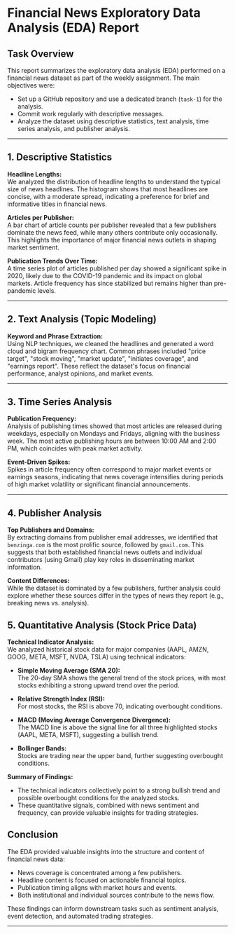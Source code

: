 # Financial News Exploratory Data Analysis (EDA) Report

## Task Overview

This report summarizes the exploratory data analysis (EDA) performed on a financial news dataset as part of the weekly assignment. The main objectives were:

- Set up a GitHub repository and use a dedicated branch (`task-1`) for the analysis.
- Commit work regularly with descriptive messages.
- Analyze the dataset using descriptive statistics, text analysis, time series analysis, and publisher analysis.

---

## 1. Descriptive Statistics

**Headline Lengths:**  
We analyzed the distribution of headline lengths to understand the typical size of news headlines. The histogram shows that most headlines are concise, with a moderate spread, indicating a preference for brief and informative titles in financial news.

**Articles per Publisher:**  
A bar chart of article counts per publisher revealed that a few publishers dominate the news feed, while many others contribute only occasionally. This highlights the importance of major financial news outlets in shaping market sentiment.

**Publication Trends Over Time:**  
A time series plot of articles published per day showed a significant spike in 2020, likely due to the COVID-19 pandemic and its impact on global markets. Article frequency has since stabilized but remains higher than pre-pandemic levels.

---

## 2. Text Analysis (Topic Modeling)

**Keyword and Phrase Extraction:**  
Using NLP techniques, we cleaned the headlines and generated a word cloud and bigram frequency chart. Common phrases included "price target", "stock moving", "market update", "initiates coverage", and "earnings report". These reflect the dataset's focus on financial performance, analyst opinions, and market events.

---

## 3. Time Series Analysis

**Publication Frequency:**  
Analysis of publishing times showed that most articles are released during weekdays, especially on Mondays and Fridays, aligning with the business week. The most active publishing hours are between 10:00 AM and 2:00 PM, which coincides with peak market activity.

**Event-Driven Spikes:**  
Spikes in article frequency often correspond to major market events or earnings seasons, indicating that news coverage intensifies during periods of high market volatility or significant financial announcements.

---

## 4. Publisher Analysis

**Top Publishers and Domains:**  
By extracting domains from publisher email addresses, we identified that `benzinga.com` is the most prolific source, followed by `gmail.com`. This suggests that both established financial news outlets and individual contributors (using Gmail) play key roles in disseminating market information.

**Content Differences:**  
While the dataset is dominated by a few publishers, further analysis could explore whether these sources differ in the types of news they report (e.g., breaking news vs. analysis).

## 5. Quantitative Analysis (Stock Price Data)

**Technical Indicator Analysis:**  
We analyzed historical stock data for major companies (AAPL, AMZN, GOOG, META, MSFT, NVDA, TSLA) using technical indicators:

- **Simple Moving Average (SMA 20):**  
  The 20-day SMA shows the general trend of the stock prices, with most stocks exhibiting a strong upward trend over the period.

- **Relative Strength Index (RSI):**  
  For most stocks, the RSI is above 70, indicating overbought conditions.

- **MACD (Moving Average Convergence Divergence):**  
  The MACD line is above the signal line for all three highlighted stocks (AAPL, META, MSFT), suggesting a bullish trend.

- **Bollinger Bands:**  
  Stocks are trading near the upper band, further suggesting overbought conditions.

**Summary of Findings:**

- The technical indicators collectively point to a strong bullish trend and possible overbought conditions for the analyzed stocks.
- These quantitative signals, combined with news sentiment and frequency, can provide valuable insights for trading strategies.

## Conclusion

The EDA provided valuable insights into the structure and content of financial news data:

- News coverage is concentrated among a few publishers.
- Headline content is focused on actionable financial topics.
- Publication timing aligns with market hours and events.
- Both institutional and individual sources contribute to the news flow.

These findings can inform downstream tasks such as sentiment analysis, event detection, and automated trading strategies.

---
